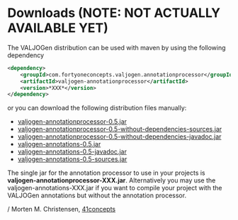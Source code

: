 <a name="jumbotron-start"/>

# Downloads (NOTE: NOT ACTUALLY AVAILABLE YET)

The VALJOGen distribution can be used with maven by using the following dependency

```Xml
<dependency>
    <groupId>com.fortyoneconcepts.valjogen.annotationprocessor</groupId>
    <artifactId>valjogen-annotationprocessor</artifactId>
    <version>*XXX*</version>
</dependency>
```

or you can download the following distribution files manually:

+ [valjogen-annotationprocessor-0.5.jar](..)
+ [valjogen-annotationprocessor-0.5-without-dependencies-sources.jar](..)
+ [valjogen-annotationprocessor-0.5-without-dependencies-javadoc.jar](..)
+ [valjogen-annotations-0.5.jar](..)
+ [valjogen-annotations-0.5-javadoc.jar](..)
+ [valjogen-annotations-0.5-sources.jar](..)

<a name="jumbotron-end"/>

The single jar for the annotation processor to use in your projects is **valjogen-annotationprocessor-XXX.jar**. Alternatively you may use the valjogen-annotations-XXX.jar if you want to compile your project with the VALJOGen annotations but without the annotation processor.

/ Morten M. Christensen, [41concepts](http://www.41concepts.com)